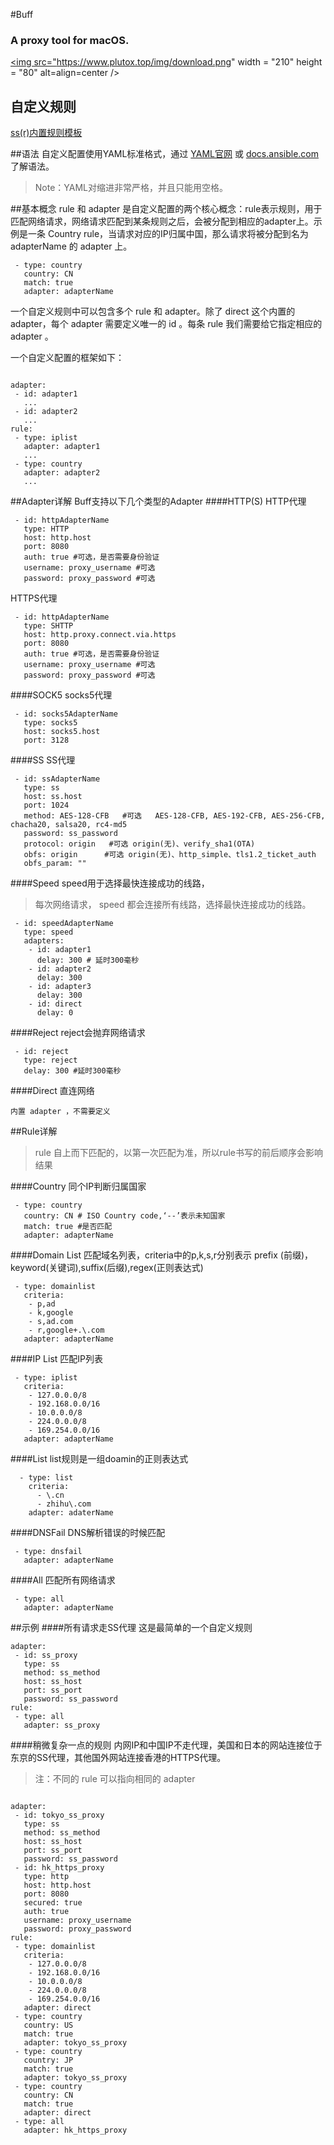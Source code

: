 #Buff

### A proxy tool for macOS.

<a href="https://itunes.apple.com/cn/app/plutox/id1176077430?mt=12"><img src="https://www.plutox.top/img/download.png" width = "210" height = "80" alt=align=center /></a>


## 自定义规则
[ss(r)内置规则模板](https://github.com/nidom/buff/blob/master/config.ss.general.yaml)

##语法
自定义配置使用YAML标准格式，通过 [YAML官网](http://www.yaml.org/) 或 [docs.ansible.com](http://docs.ansible.com/ansible/YAMLSyntax.html) 了解语法。

> Note：YAML对缩进非常严格，并且只能用空格。


##基本概念
rule 和 adapter 是自定义配置的两个核心概念：rule表示规则，用于匹配网络请求，网络请求匹配到某条规则之后，会被分配到相应的adapter上。示例是一条 Country rule，当请求对应的IP归属中国，那么请求将被分配到名为 adapterName 的 adapter 上。

```
 - type: country
   country: CN
   match: true
   adapter: adapterName
```
       
一个自定义规则中可以包含多个 rule 和 adapter。除了 direct 这个内置的 adapter，每个 adapter 需要定义唯一的 id 。每条 rule 我们需要给它指定相应的 adapter 。

一个自定义配置的框架如下：

```

adapter:
 - id: adapter1
   ...
 - id: adapter2
   ...
rule:
 - type: iplist
   adapter: adapter1
   ...
 - type: country
   adapter: adapter2
   ...
```

##Adapter详解
Buff支持以下几个类型的Adapter
####HTTP(S)
HTTP代理

```
 - id: httpAdapterName
   type: HTTP
   host: http.host
   port: 8080
   auth: true #可选，是否需要身份验证
   username: proxy_username #可选
   password: proxy_password #可选
```
HTTPS代理

```
 - id: httpAdapterName
   type: SHTTP
   host: http.proxy.connect.via.https
   port: 8080
   auth: true #可选，是否需要身份验证
   username: proxy_username #可选
   password: proxy_password #可选
```

####SOCK5
socks5代理

```
 - id: socks5AdapterName
   type: socks5
   host: socks5.host
   port: 3128
```
####SS
SS代理

```
 - id: ssAdapterName
   type: ss
   host: ss.host
   port: 1024
   method: AES-128-CFB   #可选   AES-128-CFB, AES-192-CFB, AES-256-CFB, chacha20, salsa20, rc4-md5
   password: ss_password
   protocol: origin   #可选 origin(无)、verify_sha1(OTA)
   obfs: origin      #可选 origin(无)、http_simple、tls1.2_ticket_auth
   obfs_param: ""
```
####Speed
speed用于选择最快连接成功的线路，
>每次网络请求， speed 都会连接所有线路，选择最快连接成功的线路。

```
 - id: speedAdapterName
   type: speed
   adapters:
    - id: adapter1
      delay: 300 # 延时300毫秒
    - id: adapter2
      delay: 300
    - id: adapter3
      delay: 300
    - id: direct
      delay: 0
```
####Reject
reject会抛弃网络请求

```
 - id: reject
   type: reject
   delay: 300 #延时300毫秒
```
####Direct
直连网络

```
内置 adapter ，不需要定义
```
##Rule详解
>rule 自上而下匹配的，以第一次匹配为准，所以rule书写的前后顺序会影响结果

####Country
同个IP判断归属国家

```
 - type: country
   country: CN # ISO Country code,‘--’表示未知国家
   match: true #是否匹配
   adapter: adapterName
```
####Domain List
匹配域名列表，criteria中的p,k,s,r分别表示 prefix (前缀)，keyword(关键词),suffix(后缀),regex(正则表达式)


```
 - type: domainlist
   criteria:
    - p,ad
    - k,google
    - s,ad.com
    - r,google+.\.com
   adapter: adapterName
```

####IP List
匹配IP列表

```
 - type: iplist
   criteria:
    - 127.0.0.0/8
    - 192.168.0.0/16
    - 10.0.0.0/8
    - 224.0.0.0/8
    - 169.254.0.0/16
   adapter: adapterName
```

####List
list规则是一组doamin的正则表达式

```
  - type: list
    criteria:
      - \.cn
      - zhihu\.com
    adapter: adaterName
```
####DNSFail
DNS解析错误的时候匹配

```
 - type: dnsfail
   adapter: adapterName
```
####All
匹配所有网络请求

```
 - type: all
   adapter: adapterName
```
##示例
####所有请求走SS代理
这是最简单的一个自定义规则

```
adapter:
 - id: ss_proxy
   type: ss
   method: ss_method
   host: ss_host
   port: ss_port
   password: ss_password
rule:
 - type: all
   adapter: ss_proxy
```
####稍微复杂一点的规则
内网IP和中国IP不走代理，美国和日本的网站连接位于东京的SS代理，其他国外网站连接香港的HTTPS代理。
>注：不同的 rule 可以指向相同的 adapter


```

adapter:
 - id: tokyo_ss_proxy
   type: ss
   method: ss_method
   host: ss_host
   port: ss_port
   password: ss_password
 - id: hk_https_proxy
   type: http
   host: http.host
   port: 8080
   secured: true
   auth: true
   username: proxy_username
   password: proxy_password
rule:
 - type: domainlist
   criteria:
    - 127.0.0.0/8
    - 192.168.0.0/16
    - 10.0.0.0/8
    - 224.0.0.0/8
    - 169.254.0.0/16
   adapter: direct
 - type: country
   country: US
   match: true
   adapter: tokyo_ss_proxy
 - type: country
   country: JP
   match: true
   adapter: tokyo_ss_proxy
 - type: country
   country: CN
   match: true
   adapter: direct
 - type: all
   adapter: hk_https_proxy
```

